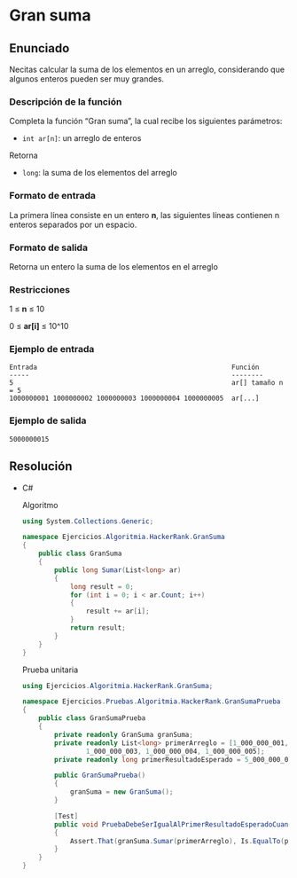 # Gran suma

## Enunciado

Necitas calcular la suma de los elementos en un arreglo, considerando que algunos enteros pueden ser muy grandes.

### Descripción de la función

Completa la función “Gran suma”, la cual recibe los siguientes parámetros:

- `int ar[n]`: un arreglo de enteros

Retorna

- `long`: la suma de los elementos del arreglo

### Formato de entrada

La primera línea consiste en un entero **n**, las siguientes líneas contienen n enteros separados por un espacio.

### Formato de salida

Retorna un entero la suma de los elementos en el arreglo

### Restricciones

1 ≤ **n** ≤ 10

0 ≤ **ar[i]** ≤ 10^10

### Ejemplo de entrada

```
Entrada                                                 Función
-----                                                   --------
5                                                       ar[] tamaño n = 5
1000000001 1000000002 1000000003 1000000004 1000000005  ar[...]
```

### Ejemplo de salida

```
5000000015
```

## Resolución

- C#
    
    Algoritmo
    
    ```csharp
    using System.Collections.Generic;
    
    namespace Ejercicios.Algoritmia.HackerRank.GranSuma
    {
        public class GranSuma
        {
            public long Sumar(List<long> ar)
            {
                long result = 0;
                for (int i = 0; i < ar.Count; i++)
                {
                    result += ar[i];
                }
                return result;
            }
        }
    }
    
    ```
    
    Prueba unitaria
    
    ```csharp
    using Ejercicios.Algoritmia.HackerRank.GranSuma;
    
    namespace Ejercicios.Pruebas.Algoritmia.HackerRank.GranSumaPrueba
    {
        public class GranSumaPrueba
        {
            private readonly GranSuma granSuma;
            private readonly List<long> primerArreglo = [1_000_000_001, 1_000_000_002,
                    1_000_000_003, 1_000_000_004, 1_000_000_005];
            private readonly long primerResultadoEsperado = 5_000_000_015;
    
            public GranSumaPrueba()
            {
                granSuma = new GranSuma();
            }
    
            [Test]
            public void PruebaDebeSerIgualAlPrimerResultadoEsperadoCuandoUsamosElPrimerArreglo()
            {
                Assert.That(granSuma.Sumar(primerArreglo), Is.EqualTo(primerResultadoEsperado));
            }
        }
    }
    
    ```